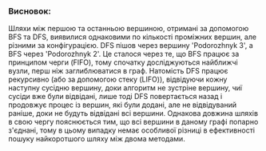 ### Висновок:

Шляхи між першою та останньою вершиною, отримані за допомогою BFS та DFS, виявилися однаковими по кількості проміжних вершин, але різними за конфігурацією. DFS пішов через вершину 'Podorozhnyk 3', а BFS через 'Podorozhnyk 2'. Це сталося через те, що BFS працює за принципом черги (FIFO), тому спочатку досліджуються найближчі вузли, перш ніж заглиблюватися в граф. Натомість DFS працює рекурсивно (або за допомогою стеку (LIFO)), відвідуючи кожну наступну сусідню вершину, доки алгоритм не зустріне вершину, чиї сусіди вже були відвідані, лише тоді DFS повертається назад і продовжує процес із вершин, які були додані, але не відвідуваний раніше, доки не будуть відвідані всі вершини. Однакова довжина шляхів в свою чергу пояснюється тим, що всі вершини в даному графі попарно з'єднані, тому в цьому випадку немає особливої різниці в ефективності пошуку найкоротшого шляху між двома методами.
